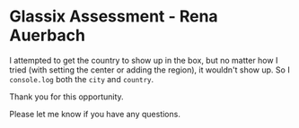 # Glassix Assessment - Rena Auerbach

I attempted to get the country to show up in the box, but no matter how I tried (with setting the center or adding the region), it wouldn't show up. So I `console.log` both the `city` and `country`.

Thank you for this opportunity.

Please let me know if you have any questions.